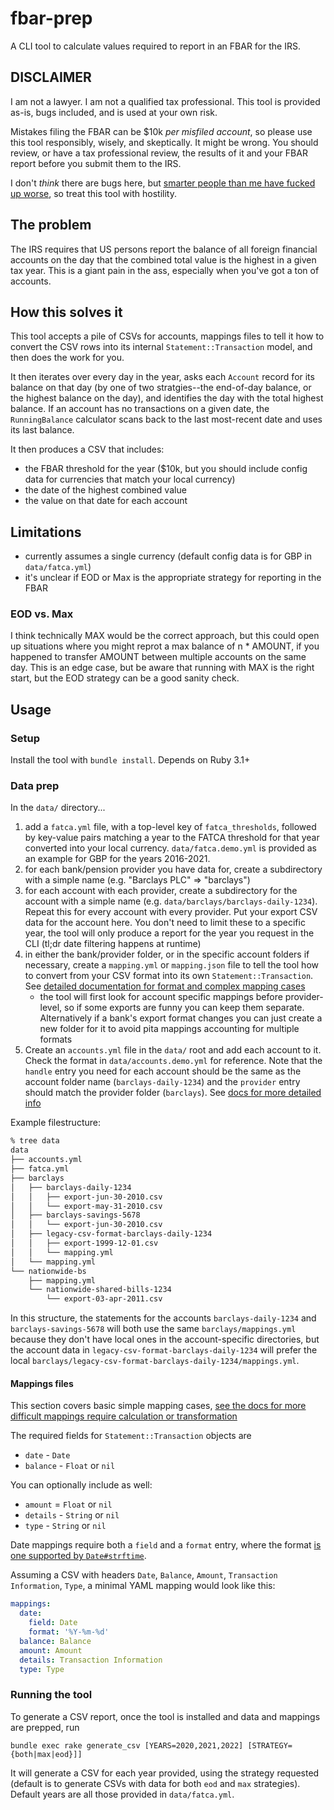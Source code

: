 # fbar-prep

A CLI tool to calculate values required to report in an FBAR for the IRS.

## DISCLAIMER

I am not a lawyer. I am not a qualified tax professional. This tool is provided as-is, bugs included, and is used at
your own risk.

Mistakes filing the FBAR can be $10k *per misfiled account*, so please use this tool responsibly, wisely, and
skeptically. It might be wrong. You should review, or have a tax professional review, the results of it and your FBAR
report before you submit them to the IRS.

I don't *think* there are bugs here, but [smarter people than me have fucked up
worse](https://www.wired.com/2010/11/1110mars-climate-observer-report/), so treat this tool with hostility.

## The problem

The IRS requires that US persons report the balance of all foreign financial accounts on the day that the combined total
value is the highest in a given tax year. This is a giant pain in the ass, especially when you've got a ton of accounts.

## How this solves it

This tool accepts a pile of CSVs for accounts, mappings files to tell it how to convert the CSV rows into its internal
`Statement::Transaction` model, and then does the work for you.

It then iterates over every day in the year, asks each `Account` record for its balance on that day (by one of two
stratgies--the end-of-day balance, or the highest balance on the day), and identifies the day with the total highest
balance. If an account has no transactions on a given date, the `RunningBalance` calculator scans back to the last
most-recent date and uses its last balance.

It then produces a CSV that includes:

- the FBAR threshold for the year ($10k, but you should include config data for currencies that match your local
  currency)
- the date of the highest combined value
- the value on that date for each account

## Limitations

- currently assumes a single currency (default config data is for GBP in `data/fatca.yml`)
- it's unclear if EOD or Max is the appropriate strategy for reporting in the FBAR

### EOD vs. Max

I think technically MAX would be the correct approach, but this could open up situations where you might reprot a max
balance of n * AMOUNT, if you happened to transfer AMOUNT between multiple accounts on the same day. This is an edge
case, but be aware that running with MAX is the right start, but the EOD strategy can be a good sanity check.


## Usage

### Setup

Install the tool with `bundle install`. Depends on Ruby 3.1+

### Data prep

In the `data/` directory...

1. add a `fatca.yml` file, with a top-level key of `fatca_thresholds`, followed by key-value pairs matching a year to
   the FATCA threshold for that year converted into your local currency. `data/fatca.demo.yml` is provided as an example
   for GBP for the years 2016-2021.
2. for each bank/pension provider you have data for, create a subdirectory with a simple name (e.g. "Barclays PLC" =>
   "barclays")
3. for each account with each provider, create a subdirectory for the account with a simple name (e.g.
   `data/barclays/barclays-daily-1234`). Repeat this for every account with every provider. Put your export CSV data
   for the account here. You don't need to limit these to a specific year, the tool will
   only produce a report for the year you request in the CLI (tl;dr date filtering happens at runtime)
4. in either the bank/provider folder, or in the specific account folders if necessary, create a `mapping.yml` or
   `mapping.json` file to tell the tool how to convert from your CSV format into its own `Statement::Transaction`. See
   [detailed documentation for format and complex mapping cases](./docs/mapping_files.md)
    - the tool will first look for account specific mappings before provider-level, so if some exports are funny you can
      keep them separate. Alternatively if a bank's export format changes you can just create a new folder for it to
      avoid pita mappings accounting for multiple formats
5. Create an `accounts.yml` file in the `data/` root and add each account to it. Check the format in
   `data/accounts.demo.yml` for reference. Note that the `handle` entry you need for each account should be the same as
   the account folder name (`barclays-daily-1234`) and the `provider` entry should match the provider folder
   (`barclays`). See [docs for more detailed info](./docs/account_yml_files.md)

Example filestructure:

```bash
% tree data
data
├── accounts.yml
├── fatca.yml
├── barclays
│   ├── barclays-daily-1234
│   │   ├── export-jun-30-2010.csv
│   │   └── export-may-31-2010.csv
│   ├── barclays-savings-5678
│   │   └── export-jun-30-2010.csv
│   ├── legacy-csv-format-barclays-daily-1234
│   │   ├── export-1999-12-01.csv
│   │   └── mapping.yml
│   └── mapping.yml
└── nationwide-bs
    ├── mapping.yml
    └── nationwide-shared-bills-1234
        └── export-03-apr-2011.csv
```

In this structure, the statements for the accounts `barclays-daily-1234` and `barclays-savings-5678` will both use the
same `barclays/mappings.yml` because they don't have local ones in the account-specific directories, but the account
data in `legacy-csv-format-barclays-daily-1234` will prefer the local `barclays/legacy-csv-format-barclays-daily-1234/mappings.yml`.

#### Mappings files

This section covers basic simple mapping cases, [see the docs for more difficult mappings require calculation or
transformation](./docs/mapping_files.md)

The required fields for `Statement::Transaction` objects are

- `date` - `Date`
- `balance` - `Float` or `nil`

You can optionally include as well:

- `amount` = `Float` or `nil`
- `details` - `String` or `nil`
- `type` - `String` or `nil`

Date mappings require both a `field` and a `format` entry, where the format [is one supported by
`Date#strftime`](https://ruby-doc.org/stdlib-2.4.1/libdoc/date/rdoc/Date.html#method-i-strftime).

Assuming a CSV with headers `Date`, `Balance`, `Amount`, `Transaction Information`, `Type`, a minimal YAML
mapping would look like this:

```yaml
mappings:
  date:
    field: Date
    format: '%Y-%m-%d'
  balance: Balance
  amount: Amount
  details: Transaction Information
  type: Type
```

### Running the tool

To generate a CSV report, once the tool is installed and data and mappings are prepped, run

`bundle exec rake generate_csv [YEARS=2020,2021,2022] [STRATEGY={both|max|eod}]]`

It will generate a CSV for each year provided, using the strategy requested (default is to generate CSVs with data for
both `eod` and `max` strategies). Default years are all those provided in `data/fatca.yml`.

